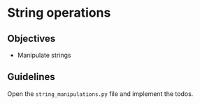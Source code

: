 # String operations

## Objectives
* Manipulate strings

## Guidelines
Open the `string_manipulations.py` file and implement the todos.
